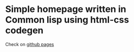 # Simple homepage written in Common lisp using html-css codegen

Check on [github pages](https://poipoipio.github.io/my-little-site)
